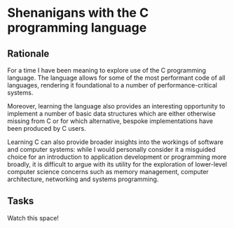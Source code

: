 # Shenanigans with the C programming language

## Rationale

For a time I have been meaning to explore use of the C programming
language. 
The language allows for some of the most performant code of all languages,
rendering it foundational to a number of performance-critical systems.

Moreover, learning the language also provides an interesting opportunity to
implement a number of basic data structures which are either otherwise 
missing from C or for which alternative, bespoke implementations have been 
produced by C users.

Learning C can also provide broader insights into the workings of software
and computer systems: while I would personally consider it a misguided
choice for an introduction to application development or programming more 
broadly, it is difficult to argue with its utility for the exploration of
lower-level computer science concerns such as memory management, computer 
architecture, networking and systems programming.

## Tasks

Watch this space!

